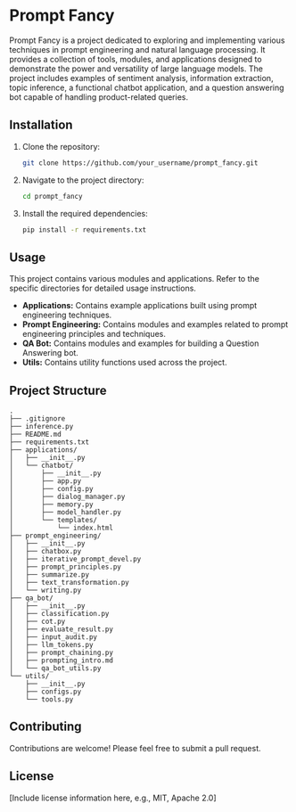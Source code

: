 # Prompt Fancy

Prompt Fancy is a project dedicated to exploring and implementing various techniques in prompt engineering and natural language processing. It provides a collection of tools, modules, and applications designed to demonstrate the power and versatility of large language models. The project includes examples of sentiment analysis, information extraction, topic inference, a functional chatbot application, and a question answering bot capable of handling product-related queries.

## Installation

1. Clone the repository:
   ```bash
   git clone https://github.com/your_username/prompt_fancy.git
   ```
2. Navigate to the project directory:
   ```bash
   cd prompt_fancy
   ```
3. Install the required dependencies:
   ```bash
   pip install -r requirements.txt
   ```

## Usage

This project contains various modules and applications. Refer to the specific directories for detailed usage instructions.

- **Applications:** Contains example applications built using prompt engineering techniques.
- **Prompt Engineering:** Contains modules and examples related to prompt engineering principles and techniques.
- **QA Bot:** Contains modules and examples for building a Question Answering bot.
- **Utils:** Contains utility functions used across the project.

## Project Structure

```
.
├── .gitignore
├── inference.py
├── README.md
├── requirements.txt
├── applications/
│   ├── __init__.py
│   └── chatbot/
│       ├── __init__.py
│       ├── app.py
│       ├── config.py
│       ├── dialog_manager.py
│       ├── memory.py
│       ├── model_handler.py
│       └── templates/
│           └── index.html
├── prompt_engineering/
│   ├── __init__.py
│   ├── chatbox.py
│   ├── iterative_prompt_devel.py
│   ├── prompt_principles.py
│   ├── summarize.py
│   ├── text_transformation.py
│   └── writing.py
├── qa_bot/
│   ├── __init__.py
│   ├── classification.py
│   ├── cot.py
│   ├── evaluate_result.py
│   ├── input_audit.py
│   ├── llm_tokens.py
│   ├── prompt_chaining.py
│   ├── prompting_intro.md
│   └── qa_bot_utils.py
└── utils/
    ├── __init__.py
    ├── configs.py
    └── tools.py
```

## Contributing

Contributions are welcome! Please feel free to submit a pull request.

## License

[Include license information here, e.g., MIT, Apache 2.0]
